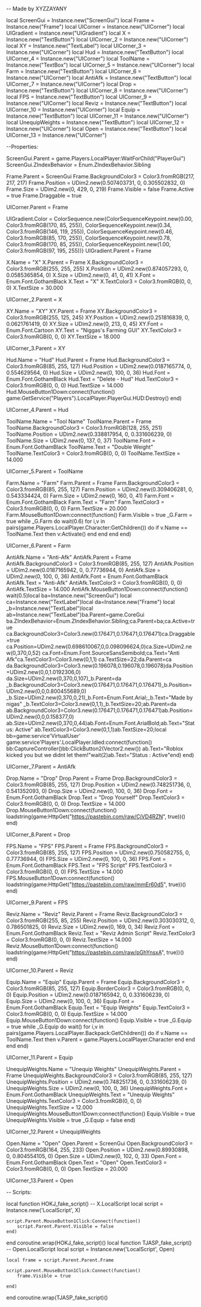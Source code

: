 -- Made by XYZZAYANY


local ScreenGui = Instance.new("ScreenGui")
local Frame = Instance.new("Frame")
local UICorner = Instance.new("UICorner")
local UIGradient = Instance.new("UIGradient")
local X = Instance.new("TextButton")
local UICorner_2 = Instance.new("UICorner")
local XY = Instance.new("TextLabel")
local UICorner_3 = Instance.new("UICorner")
local Hud = Instance.new("TextButton")
local UICorner_4 = Instance.new("UICorner")
local ToolName = Instance.new("TextBox")
local UICorner_5 = Instance.new("UICorner")
local Farm = Instance.new("TextButton")
local UICorner_6 = Instance.new("UICorner")
local AntiAfk = Instance.new("TextButton")
local UICorner_7 = Instance.new("UICorner")
local Drop = Instance.new("TextButton")
local UICorner_8 = Instance.new("UICorner")
local FPS = Instance.new("TextButton")
local UICorner_9 = Instance.new("UICorner")
local Reviz = Instance.new("TextButton")
local UICorner_10 = Instance.new("UICorner")
local Equip = Instance.new("TextButton")
local UICorner_11 = Instance.new("UICorner")
local UnequipWeights = Instance.new("TextButton")
local UICorner_12 = Instance.new("UICorner")
local Open = Instance.new("TextButton")
local UICorner_13 = Instance.new("UICorner")

--Properties:

ScreenGui.Parent = game.Players.LocalPlayer:WaitForChild("PlayerGui")
ScreenGui.ZIndexBehavior = Enum.ZIndexBehavior.Sibling

Frame.Parent = ScreenGui
Frame.BackgroundColor3 = Color3.fromRGB(217, 217, 217)
Frame.Position = UDim2.new(0.507403731, 0, 0.305502832, 0)
Frame.Size = UDim2.new(0, 429, 0, 219)
Frame.Visible = false
Frame.Active = true
Frame.Draggable = true

UICorner.Parent = Frame

UIGradient.Color = ColorSequence.new{ColorSequenceKeypoint.new(0.00, Color3.fromRGB(170, 85, 255)), ColorSequenceKeypoint.new(0.34, Color3.fromRGB(146, 119, 255)), ColorSequenceKeypoint.new(0.46, Color3.fromRGB(85, 170, 255)), ColorSequenceKeypoint.new(0.78, Color3.fromRGB(170, 85, 255)), ColorSequenceKeypoint.new(1.00, Color3.fromRGB(97, 195, 255))}
UIGradient.Parent = Frame

X.Name = "X"
X.Parent = Frame
X.BackgroundColor3 = Color3.fromRGB(255, 255, 255)
X.Position = UDim2.new(0.874057293, 0, 0.0585365854, 0)
X.Size = UDim2.new(0, 41, 0, 41)
X.Font = Enum.Font.GothamBlack
X.Text = "X"
X.TextColor3 = Color3.fromRGB(0, 0, 0)
X.TextSize = 30.000

UICorner_2.Parent = X

XY.Name = "XY"
XY.Parent = Frame
XY.BackgroundColor3 = Color3.fromRGB(255, 125, 245)
XY.Position = UDim2.new(0.251816839, 0, 0.0621761419, 0)
XY.Size = UDim2.new(0, 213, 0, 45)
XY.Font = Enum.Font.Cartoon
XY.Text = "Niggas's Farming GUI"
XY.TextColor3 = Color3.fromRGB(0, 0, 0)
XY.TextSize = 18.000

UICorner_3.Parent = XY

Hud.Name = "Hud"
Hud.Parent = Frame
Hud.BackgroundColor3 = Color3.fromRGB(85, 255, 127)
Hud.Position = UDim2.new(0.0187165774, 0, 0.554629564, 0)
Hud.Size = UDim2.new(0, 100, 0, 36)
Hud.Font = Enum.Font.GothamBlack
Hud.Text = "Delete - Hud"
Hud.TextColor3 = Color3.fromRGB(0, 0, 0)
Hud.TextSize = 14.000
Hud.MouseButton1Down:connect(function()
	game:GetService("Players").LocalPlayer.PlayerGui.HUD:Destroy()
end)

UICorner_4.Parent = Hud

ToolName.Name = "Tool Name"
ToolName.Parent = Frame
ToolName.BackgroundColor3 = Color3.fromRGB(128, 255, 251)
ToolName.Position = UDim2.new(0.338817954, 0, 0.331606239, 0)
ToolName.Size = UDim2.new(0, 137, 0, 37)
ToolName.Font = Enum.Font.GothamBlack
ToolName.Text = "Double Weight"
ToolName.TextColor3 = Color3.fromRGB(0, 0, 0)
ToolName.TextSize = 14.000

UICorner_5.Parent = ToolName

Farm.Name = "Farm"
Farm.Parent = Frame
Farm.BackgroundColor3 = Color3.fromRGB(85, 255, 127)
Farm.Position = UDim2.new(0.309406281, 0, 0.543334424, 0)
Farm.Size = UDim2.new(0, 160, 0, 41)
Farm.Font = Enum.Font.GothamBlack
Farm.Text = "Farm"
Farm.TextColor3 = Color3.fromRGB(0, 0, 0)
Farm.TextSize = 20.000
Farm.MouseButton1Down:connect(function()
	Farm.Visible = true
	_G.Farm = true
	while _G.Farm do
		wait(0.6)
		for i,v in pairs(game.Players.LocalPlayer.Character:GetChildren()) do
			if v.Name == ToolName.Text then v:Activate() end
		end
	end
end)

UICorner_6.Parent = Farm

AntiAfk.Name = "Anti-Afk"
AntiAfk.Parent = Frame
AntiAfk.BackgroundColor3 = Color3.fromRGB(85, 255, 127)
AntiAfk.Position = UDim2.new(0.0187165942, 0, 0.77736944, 0)
AntiAfk.Size = UDim2.new(0, 100, 0, 36)
AntiAfk.Font = Enum.Font.GothamBlack
AntiAfk.Text = "Anti-Afk"
AntiAfk.TextColor3 = Color3.fromRGB(0, 0, 0)
AntiAfk.TextSize = 14.000
AntiAfk.MouseButton1Down:connect(function()
	wait(0.5)local ba=Instance.new("ScreenGui")
	local ca=Instance.new("TextLabel")local da=Instance.new("Frame")
	local _b=Instance.new("TextLabel")local ab=Instance.new("TextLabel")ba.Parent=game.CoreGui
	ba.ZIndexBehavior=Enum.ZIndexBehavior.Sibling;ca.Parent=ba;ca.Active=true
	ca.BackgroundColor3=Color3.new(0.176471,0.176471,0.176471)ca.Draggable=true
	ca.Position=UDim2.new(0.698610067,0,0.098096624,0)ca.Size=UDim2.new(0,370,0,52)
	ca.Font=Enum.Font.SourceSansSemibold;ca.Text="Anti Afk"ca.TextColor3=Color3.new(0,1,1)
	ca.TextSize=22;da.Parent=ca
	da.BackgroundColor3=Color3.new(0.196078,0.196078,0.196078)da.Position=UDim2.new(0,0,1.0192306,0)
	da.Size=UDim2.new(0,370,0,107)_b.Parent=da
	_b.BackgroundColor3=Color3.new(0.176471,0.176471,0.176471)_b.Position=UDim2.new(0,0,0.800455689,0)
	_b.Size=UDim2.new(0,370,0,21)_b.Font=Enum.Font.Arial;_b.Text="Made by nigas"
	_b.TextColor3=Color3.new(0,1,1)_b.TextSize=20;ab.Parent=da
	ab.BackgroundColor3=Color3.new(0.176471,0.176471,0.176471)ab.Position=UDim2.new(0,0,0.158377,0)
	ab.Size=UDim2.new(0,370,0,44)ab.Font=Enum.Font.ArialBold;ab.Text="Status: Active"
	ab.TextColor3=Color3.new(0,1,1)ab.TextSize=20;local bb=game:service'VirtualUser'
	game:service'Players'.LocalPlayer.Idled:connect(function()
		bb:CaptureController()bb:ClickButton2(Vector2.new())
		ab.Text="Roblox kicked you but we didnt let them!"wait(2)ab.Text="Status : Active"end)
end)

UICorner_7.Parent = AntiAfk

Drop.Name = "Drop"
Drop.Parent = Frame
Drop.BackgroundColor3 = Color3.fromRGB(85, 255, 127)
Drop.Position = UDim2.new(0.748251736, 0, 0.541352093, 0)
Drop.Size = UDim2.new(0, 100, 0, 36)
Drop.Font = Enum.Font.GothamBlack
Drop.Text = "Drop Yourself"
Drop.TextColor3 = Color3.fromRGB(0, 0, 0)
Drop.TextSize = 14.000
Drop.MouseButton1Down:connect(function()
	loadstring(game:HttpGet("https://pastebin.com/raw/CjVD4RZN", true))()
end)

UICorner_8.Parent = Drop

FPS.Name = "FPS"
FPS.Parent = Frame
FPS.BackgroundColor3 = Color3.fromRGB(85, 255, 127)
FPS.Position = UDim2.new(0.750582755, 0, 0.77736944, 0)
FPS.Size = UDim2.new(0, 100, 0, 36)
FPS.Font = Enum.Font.GothamBlack
FPS.Text = "FPS Script"
FPS.TextColor3 = Color3.fromRGB(0, 0, 0)
FPS.TextSize = 14.000
FPS.MouseButton1Down:connect(function()
	loadstring(game:HttpGet("https://pastebin.com/raw/mmEr60d5", true))()
end)

UICorner_9.Parent = FPS

Reviz.Name = "Reviz"
Reviz.Parent = Frame
Reviz.BackgroundColor3 = Color3.fromRGB(255, 85, 255)
Reviz.Position = UDim2.new(0.303030312, 0, 0.786501825, 0)
Reviz.Size = UDim2.new(0, 169, 0, 34)
Reviz.Font = Enum.Font.GothamBlack
Reviz.Text = "Reviz Admin Script"
Reviz.TextColor3 = Color3.fromRGB(0, 0, 0)
Reviz.TextSize = 14.000
Reviz.MouseButton1Down:connect(function()
	loadstring(game:HttpGet("https://pastebin.com/raw/pGhYnsxA", true))()
end)

UICorner_10.Parent = Reviz

Equip.Name = "Equip"
Equip.Parent = Frame
Equip.BackgroundColor3 = Color3.fromRGB(85, 255, 127)
Equip.BorderColor3 = Color3.fromRGB(0, 0, 0)
Equip.Position = UDim2.new(0.0187165942, 0, 0.331606239, 0)
Equip.Size = UDim2.new(0, 100, 0, 36)
Equip.Font = Enum.Font.GothamBlack
Equip.Text = "Equip Weights"
Equip.TextColor3 = Color3.fromRGB(0, 0, 0)
Equip.TextSize = 14.000
Equip.MouseButton1Down:connect(function()
	Equip.Visible = true
	_G.Equip = true
	while _G.Equip do
		wait()
		for i,v in pairs(game.Players.LocalPlayer.Backpack:GetChildren()) do
			if v.Name == ToolName.Text then
				v.Parent = game.Players.LocalPlayer.Character
			end
		end
	end
end)

UICorner_11.Parent = Equip

UnequipWeights.Name = "Unequip Weights"
UnequipWeights.Parent = Frame
UnequipWeights.BackgroundColor3 = Color3.fromRGB(85, 255, 127)
UnequipWeights.Position = UDim2.new(0.748251736, 0, 0.331606239, 0)
UnequipWeights.Size = UDim2.new(0, 100, 0, 36)
UnequipWeights.Font = Enum.Font.GothamBlack
UnequipWeights.Text = "Unequip Weights"
UnequipWeights.TextColor3 = Color3.fromRGB(0, 0, 0)
UnequipWeights.TextSize = 12.000
UnequipWeights.MouseButton1Down:connect(function()
	Equip.Visible = true
	UnequipWeights.Visible = true
	_G.Equip = false
end)

UICorner_12.Parent = UnequipWeights

Open.Name = "Open"
Open.Parent = ScreenGui
Open.BackgroundColor3 = Color3.fromRGB(164, 255, 233)
Open.Position = UDim2.new(0.89930898, 0, 0.804554105, 0)
Open.Size = UDim2.new(0, 102, 0, 33)
Open.Font = Enum.Font.GothamBlack
Open.Text = "Open"
Open.TextColor3 = Color3.fromRGB(0, 0, 0)
Open.TextSize = 20.000

UICorner_13.Parent = Open

-- Scripts:

local function HOKJ_fake_script() -- X.LocalScript 
	local script = Instance.new('LocalScript', X)

	script.Parent.MouseButton1Click:Connect(function()
		script.Parent.Parent.Visible = false
	end)
end
coroutine.wrap(HOKJ_fake_script)()
local function TJASP_fake_script() -- Open.LocalScript 
	local script = Instance.new('LocalScript', Open)

	local frame = script.Parent.Parent.Frame
	
	script.parent.MouseButton1Click:Connect(function()
		frame.Visible = true
	
	end)
end
coroutine.wrap(TJASP_fake_script)()
